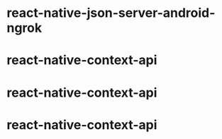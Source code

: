 # react-native-json-server-android-ngrok
# react-native-context-api
# react-native-context-api
# react-native-context-api
